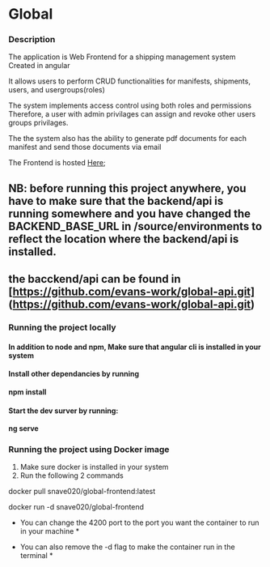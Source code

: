 # Global

### Description
The application is Web Frontend  for a shipping management system Created in angular

It allows users to perform CRUD functionalities for manifests, shipments, users, and usergroups(roles)

The system implements access control using both roles and permissions
Therefore, a user with admin privilages can assign and revoke  other users groups privilages.

The the system also has the ability to generate pdf documents for each manifest and send those documents via email


The Frontend is hosted  [Here](https://global-shipping.herokuapp.com/);

## NB: before running this project anywhere, you have to make sure that the backend/api is running somewhere and you have changed the **BACKEND_BASE_URL** in /source/environments to reflect the location where the backend/api is installed.

## the bacckend/api can be found in [https://github.com/evans-work/global-api.git] (https://github.com/evans-work/global-api.git)

### Running the project locally



#### In addition to node and npm, Make sure that angular cli is installed in your system

####  Install other dependancies by running 
**npm install**

####  Start the dev surver by running:

**ng serve**


### Running the project using Docker image 
1. Make sure docker is installed in your system
2. Run the following 2 commands

 docker pull snave020/global-frontend:latest
    
 docker run -d snave020/global-frontend

* You can change  the 4200 port to the port you want the container to run in your machine *

* You can also remove the -d flag to make the container run in the terminal *